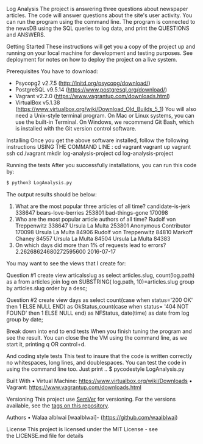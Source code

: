 Log Analysis
The project is answering three questions about newspaper articles. The code will answer questions about the site's user activity. You can run the program using the command line. The program is connected to the newsDB using the SQL queries to log data, and print the QUESTIONS and ANSWERS.

Getting Started
These instructions will get you a copy of the project up and running on your local machine for development and testing purposes. See deployment for notes on how to deploy the project on a live system.

Prerequisites
You have to download:
- Psycopg2 v2.7.5  (http://initd.org/psycopg/download/)
- PostgreSQL v9.5.14  (https://www.postgresql.org/download/)
- Vagrant v2.2.0  (https://www.vagrantup.com/downloads.html)
- VirtualBox v5.1.38  (https://www.virtualbox.org/wiki/Download_Old_Builds_5_1)
 You will also need a Unix-style terminal program. On Mac or Linux systems, you can use the built-in Terminal. On Windows, we recommend Git Bash, which is installed with the Git version control software.

Installing
Once you get the above software installed, follow the following instructions USING THE COMMAND LINE :
cd vagrant vagrant up vagrant ssh cd /vagrant mkdir log-analysis-project cd log-analysis-project


Running the tests
After you successfully installations, you can run this code by:
```sh
$ python3 LogAnalysis.py
```
The output results should be below:
1. What are the most popular three articles of all time?
candidate-is-jerk 338647
bears-love-berries 253801
bad-things-gone 170098
2. Who are the most popular article authors of all time?
Rudolf von Treppenwitz 338647
Ursula La Multa 253801
Anonymous Contributor 170098
Ursula La Multa 84906
Rudolf von Treppenwitz 84810
Markoff Chaney 84557
Ursula La Multa 84504
Ursula La Multa 84383
3. On which days did more than 1% of requests lead to errors?
2.26268624680272595600 2016-07-17

You may want to see the views that I create for:

 Question #1
create view articalsslug as select articles.slug, count(log.path) as a from articles join log on SUBSTRING( log.path, 10)=articles.slug group by articles.slug order by a desc;

Question #2
create view days as select count(case when status='200 OK' then 1 ELSE NULL END) as OkStatus,count(case when status= '404 NOT FOUND' then 1 ELSE NULL end) as NFStatus, date(time) as date from log group by date;

Break down into end to end tests
When you finish tuning the program and see the result. You can close the the VM using the command line, as we start it, printing q OR control+d.

And coding style tests
This test to insure that the code is written correctly no whitespaces, long lines, and doublespaces. You can test the code in using the command line too. Just print ..
$ pycodestyle LogAnalysis.py


Built With
	•	Virtual Machine: https://www.virtualbox.org/wiki/Downloads
	•	Vagrant: https://www.vagrantup.com/downloads.html

Versioning
This project use [SemVer](http://semver.org/) for versioning. For the versions available, see the [tags on this repository](https://github.com/waalblwai/log-analysis-project).

Authors
	•	Walaa alblwai [waalblwai]- (https://github.com/waalblwai)

License
This project is licensed under the MIT License - see the LICENSE.md file for details
